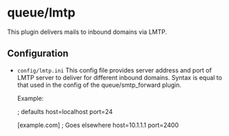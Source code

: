 queue/lmtp
========

This plugin delivers mails to inbound domains via LMTP.

Configuration
-------------

* `config/lmtp.ini`
    This config file provides server address and port of LMTP server to deliver for different inbound domains.
    Syntax is equal to that used in the config of the queue/smtp_forward plugin.
    
    Example:

    ; defaults
    host=localhost
    port=24

    [example.com]
    ; Goes elsewhere
    host=10.1.1.1
    port=2400
    
    
